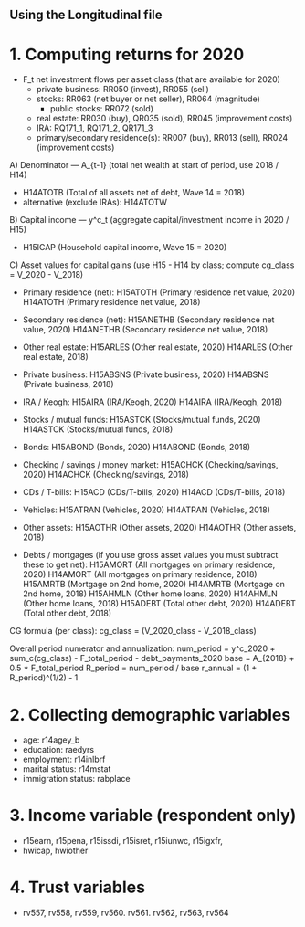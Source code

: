 ## Using the Longitudinal file

# 1. Computing returns for 2020 

* F_t net investment flows per asset class (that are available for 2020)
    * private business: RR050 (invest), RR055 (sell)
    * stocks: RR063 (net buyer or net seller), RR064 (magnitude)
        * public stocks: RR072 (sold)
    * real estate: RR030 (buy), QR035 (sold), RR045 (improvement costs)
    * IRA: RQ171_1, RQ171_2, QR171_3
    * primary/secondary residence(s): RR007 (buy), RR013 (sell), RR024 (improvement costs)

A) Denominator — A_{t-1} (total net wealth at start of period, use 2018 / H14)
   - H14ATOTB   (Total of all assets net of debt, Wave 14 = 2018)
   - alternative (exclude IRAs): H14ATOTW

B) Capital income — y^c_t (aggregate capital/investment income in 2020 / H15)
   - H15ICAP    (Household capital income, Wave 15 = 2020)

C) Asset values for capital gains (use H15 - H14 by class; compute cg_class = V_2020 - V_2018)
   - Primary residence (net):
       H15ATOTH   (Primary residence net value, 2020)
       H14ATOTH   (Primary residence net value, 2018)
   - Secondary residence (net):
       H15ANETHB  (Secondary residence net value, 2020)
       H14ANETHB  (Secondary residence net value, 2018)
   - Other real estate:
       H15ARLES   (Other real estate, 2020)
       H14ARLES   (Other real estate, 2018)
   - Private business:
       H15ABSNS   (Private business, 2020)
       H14ABSNS   (Private business, 2018)
   - IRA / Keogh:
       H15AIRA    (IRA/Keogh, 2020)
       H14AIRA    (IRA/Keogh, 2018)
   - Stocks / mutual funds:
       H15ASTCK   (Stocks/mutual funds, 2020)
       H14ASTCK   (Stocks/mutual funds, 2018)
   - Bonds:
       H15ABOND   (Bonds, 2020)
       H14ABOND   (Bonds, 2018)
   - Checking / savings / money market:
       H15ACHCK   (Checking/savings, 2020)
       H14ACHCK   (Checking/savings, 2018)
   - CDs / T-bills:
       H15ACD     (CDs/T-bills, 2020)
       H14ACD     (CDs/T-bills, 2018)
   - Vehicles:
       H15ATRAN   (Vehicles, 2020)
       H14ATRAN   (Vehicles, 2018)
   - Other assets:
       H15AOTHR   (Other assets, 2020)
       H14AOTHR   (Other assets, 2018)

   - Debts / mortgages (if you use gross asset values you must subtract these to get net):
       H15AMORT   (All mortgages on primary residence, 2020)
       H14AMORT   (All mortgages on primary residence, 2018)
       H15AMRTB   (Mortgage on 2nd home, 2020)
       H14AMRTB   (Mortgage on 2nd home, 2018)
       H15AHMLN   (Other home loans, 2020)
       H14AHMLN   (Other home loans, 2018)
       H15ADEBT   (Total other debt, 2020)
       H14ADEBT   (Total other debt, 2018)

CG formula (per class):
   cg_class = (V_2020_class - V_2018_class)

Overall period numerator and annualization:
   num_period = y^c_2020 + sum_c(cg_class) - F_total_period - debt_payments_2020
   base = A_{2018} + 0.5 * F_total_period
   R_period = num_period / base
   r_annual = (1 + R_period)^(1/2) - 1


# 2. Collecting demographic variables

* age: r14agey_b
* education: raedyrs
* employment: r14inlbrf
* marital status: r14mstat
* immigration status: rabplace

# 3. Income variable (respondent only)
* r15earn, r15pena, r15issdi, r15isret, r15iunwc, r15igxfr,
* hwicap, hwiother

# 4. Trust variables
* rv557, rv558, rv559, rv560. rv561. rv562, rv563, rv564
